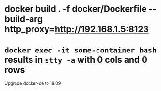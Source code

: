 # docker build . -f docker/Dockerfile --build-arg http_proxy=http://192.168.1.5:8123

# `docker exec -it some-container bash` results in `stty -a` with 0 cols and 0 rows

Upgrade docker-ce to 18.09
